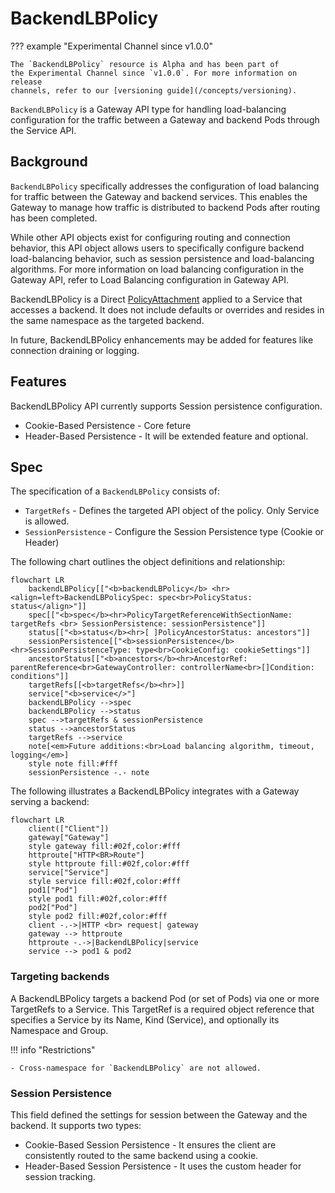 # BackendLBPolicy

??? example "Experimental Channel since v1.0.0"

    The `BackendLBPolicy` resource is Alpha and has been part of
    the Experimental Channel since `v1.0.0`. For more information on release
    channels, refer to our [versioning guide](/concepts/versioning).

`BackendLBPolicy` is a Gateway API type for handling load-balancing configuration
for the traffic between a Gateway and backend Pods through the Service API.

## Background

`BackendLBPolicy` specifically addresses the configuration of load balancing for traffic between the Gateway and backend services. This enables the Gateway to manage how traffic is distributed to backend Pods after routing has been completed.

While other API objects exist for configuring routing and connection behavior, this API object allows users to specifically configure backend load-balancing behavior, such as session persistence and load-balancing algorithms. 
For more information on load balancing configuration in the Gateway API, refer to Load Balancing configuration in Gateway API.

BackendLBPolicy is a Direct [PolicyAttachment](https://gateway-api.sigs.k8s.io/reference/policy-attachment/)
applied to a Service that accesses a backend. It does not include defaults or overrides and resides in the same namespace as the targeted backend.

In future, BackendLBPolicy enhancements may be added for features like connection draining or logging.

## Features

BackendLBPolicy API currently supports Session persistence configuration.

- Cookie-Based Persistence - Core feture
- Header-Based Persistence - It will be extended feature and optional.

## Spec

The specification of a `BackendLBPolicy` consists of:

- `TargetRefs` - Defines the targeted API object of the policy.  Only Service is allowed.
- `SessionPersistence` - Configure the Session Persistence type (Cookie or Header)

The following chart outlines the object definitions and relationship:
```mermaid
flowchart LR
    backendLBPolicy[["<b>backendLBPolicy</b> <hr><align=left>BackendLBPolicySpec: spec<br>PolicyStatus: status</align>"]]
    spec[["<b>spec</b><hr>PolicyTargetReferenceWithSectionName: targetRefs <br> SessionPersistence: sessionPersistence"]]
    status[["<b>status</b><hr>[ ]PolicyAncestorStatus: ancestors"]]
    sessionPersistence[["<b>sessionPersistence</b><hr>SessionPersistenceType: type<br>CookieConfig: cookieSettings"]]
    ancestorStatus[["<b>ancestors</b><hr>AncestorRef: parentReference<br>GatewayController: controllerName<br>[]Condition: conditions"]]
    targetRefs[[<b>targetRefs</b><hr>]]
    service["<b>service</>"]
    backendLBPolicy -->spec
    backendLBPolicy -->status
    spec -->targetRefs & sessionPersistence
    status -->ancestorStatus
    targetRefs -->service
    note[<em>Future additions:<br>Load balancing algorithm, timeout, logging</em>]
    style note fill:#fff
    sessionPersistence -.- note
```

The following illustrates a BackendLBPolicy integrates with a Gateway serving a backend:
```mermaid
flowchart LR
    client(["Client"])
    gateway["Gateway"]
    style gateway fill:#02f,color:#fff
    httproute["HTTP<BR>Route"]
    style httproute fill:#02f,color:#fff
    service["Service"]
    style service fill:#02f,color:#fff
    pod1["Pod"]
    style pod1 fill:#02f,color:#fff
    pod2["Pod"]
    style pod2 fill:#02f,color:#fff
    client -.->|HTTP <br> request| gateway
    gateway --> httproute
    httproute -.->|BackendLBPolicy|service
    service --> pod1 & pod2
```

### Targeting backends

A BackendLBPolicy targets a backend Pod (or set of Pods) via one or more TargetRefs to a Service.  This TargetRef is a
required object reference that specifies a Service by its Name, Kind (Service), and optionally its Namespace and Group.

!!! info "Restrictions"

    - Cross-namespace for `BackendLBPolicy` are not allowed.

### Session Persistence

This field defined the settings for session between the Gateway and the backend. It supports two types:

   - Cookie-Based Session Persistence - It ensures the client are consistently routed to the same backend using a cookie.
   - Header-Based Session Persistence - It uses the custom header for session tracking.

